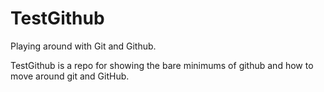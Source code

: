 # TestGithub

Playing around with Git and Github.

TestGithub is a repo for showing the bare minimums of github and how to move around git and GitHub.
